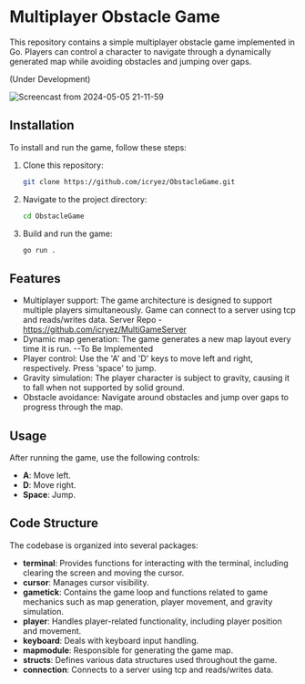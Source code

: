 # Multiplayer Obstacle Game

This repository contains a simple multiplayer obstacle game implemented in Go. Players can control a character to navigate through a dynamically generated map while avoiding obstacles and jumping over gaps.

(Under Development)

![Screencast from 2024-05-05 21-11-59](https://github.com/icryez/ObstacleGame/assets/35337801/517f2e45-d504-482e-9a66-a8fee649e81b)


## Installation

To install and run the game, follow these steps:

1. Clone this repository:

    ```bash
    git clone https://github.com/icryez/ObstacleGame.git
    ```

2. Navigate to the project directory:

    ```bash
    cd ObstacleGame
    ```

3. Build and run the game:

    ```bash
    go run .
    ```

## Features
- Multiplayer support: The game architecture is designed to support multiple players simultaneously. Game can connect to a server using tcp and reads/writes data. Server Repo - https://github.com/icryez/MultiGameServer
- Dynamic map generation: The game generates a new map layout every time it is run. --To Be Implemented
- Player control: Use the 'A' and 'D' keys to move left and right, respectively. Press 'space' to jump.
- Gravity simulation: The player character is subject to gravity, causing it to fall when not supported by solid ground.
- Obstacle avoidance: Navigate around obstacles and jump over gaps to progress through the map.

## Usage

After running the game, use the following controls:

- **A**: Move left.
- **D**: Move right.
- **Space**: Jump.

## Code Structure

The codebase is organized into several packages:

- **terminal**: Provides functions for interacting with the terminal, including clearing the screen and moving the cursor.
- **cursor**: Manages cursor visibility.
- **gametick**: Contains the game loop and functions related to game mechanics such as map generation, player movement, and gravity simulation.
- **player**: Handles player-related functionality, including player position and movement.
- **keyboard**: Deals with keyboard input handling.
- **mapmodule**: Responsible for generating the game map.
- **structs**: Defines various data structures used throughout the game.
- **connection**: Connects to a server using tcp and reads/writes data.
